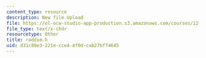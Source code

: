 ```yaml
---
content_type: resource
description: New file Upload
file: https://ol-ocw-studio-app-production.s3.amazonaws.com/courses/12-811-tropical-meteorology-spring-2011/d31c89e3221ecce44f0dcab27bff4645_raddim.h
file_type: text/x-chdr
resourcetype: Other
title: raddim.h
uid: d31c89e3-221e-cce4-4f0d-cab27bff4645
---
```


